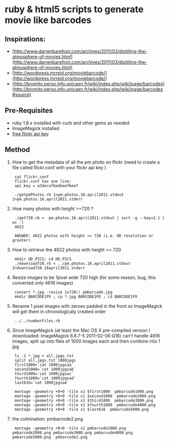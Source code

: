 # ruby & html5 scripts to generate movie like barcodes
## Inspirations:
* [http://www.darrenbarefoot.com/archives/2011/03/distilling-the-atmosphere-of-movies.html](http://www.darrenbarefoot.com/archives/2011/03/distilling-the-atmosphere-of-movies.html)
* [http://wordpress.mrreid.org/moviebarcode/](http://wordpress.mrreid.org/moviebarcode/)
* [http://bromito.perso.info.unicaen.fr/wiki/index.php/wiki/page/barcodes](http://bromito.perso.info.unicaen.fr/wiki/index.php/wiki/page/barcodes#source)

## Pre-Requisites

* ruby 1.8.x installed with curb and other gems as needed 
* ImageMagick installed
* [free flickr api key](http://www.flickr.com/services/apps/create/apply)

## Method

1. How to get the metadata of all the pm photo on flickr (need to create a file called flickr.conf with your flickr api key )
    
        cat flickr.conf
        flickr.conf has one line: 
        api_key = a3decafbadbeefbeef

        ./getpmPhotos.rb 1>pm.photos.16.april2011.stdout 2>pm.photos.16.april2011.stderr

1. How many photos with height >=720 ?

        ./get720.rb <  pm.photos.16.april2011.stdout | sort -g --key=2.1 | wc -l
        4622

        ANSWER: 4622 photos with height >= 720 (i.e. HD resolution or greater)

2. How to retrieve the 4622 photos with height >= 720

        mkdir HD_PICS; cd HD_PICS
        ./download720.rb < ../pm.photos.16.april2011.stdout 2>download720.16april2011.stderr

3. Resize images to be 1pixel wide 720 high (for some reason, bug, this converted only 4616 images)

        convert *.jpg -resize 1x720\! pmbarcode.jpg
        mkdir BARCODE1PX ; cp *.jpg BARCODE1PX ; cd BARCODE1PX

3. Rename 1 pixel images with zeroes padded in the front so ImageMagick will get them in chronologicaly created order

        ../../numberFiles.rb
4. Since ImageMagick (at least the Mac OS X pre-compiled version I downloaded: ImageMagick 6.6.7-5 2011-02-06 Q16) can't handle 4616 images, split up into files of 1000 images each and then combine into 1 jpg

        ls -1 *.jpg > all.jpgs.txt
        split all.jpgs.txt 1000jpgs
        first1000=`cat 1000jpgsaa`
        second1000=`cat 1000jpgsab`
        third1000=`cat 1000jpgsac`
        fourth1000=`cat 1000jpgsad`
        last616=`cat 1000jpgsae`

        montage -geometry +0+0 -tile x1 $first1000  pmbarcode1000.png 
        montage -geometry +0+0 -tile x1 $second1000  pmbarcode2000.png
        montage -geometry +0+0 -tile x1 $third1000  pmbarcode3000.png
        montage -geometry +0+0 -tile x1 $fourth1000  pmbarcode4000.png
        montage -geometry +0+0 -tile x1 $last616  pmbarcode5000.png

5. the culmination: pmbarcode2.png

        montage -geometry +0+0 -tile x1 pmbarcode1000.png pmbarcode2000.png pmbarcode3000.png pmbarcode4000.png pmbarcode5000.png  pmbarcode2.png
